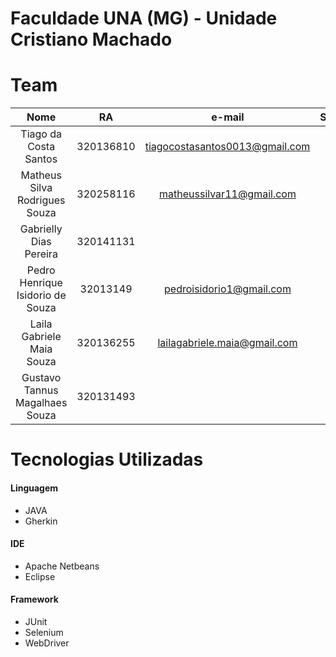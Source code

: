 # Faculdade UNA (MG) - Unidade Cristiano Machado
# Team
| Nome  | RA  |e-mail | SEMESTRE  |
| :------------: | :------------: | :------------: | :------------: |
|Tiago da Costa Santos |	320136810|	tiagocostasantos0013@gmail.com|	4°
|Matheus Silva Rodrigues Souza | 	 320258116| matheussilvar11@gmail.com	   |	 3º
|Gabrielly Dias Pereira |	320141131|	 |	?°
|Pedro Henrique Isidorio de Souza |	32013149|	pedroisidorio1@gmail.com   |	4°
|Laila Gabriele Maia Souza|	320136255|	lailagabriele.maia@gmail.com |	4º
|Gustavo Tannus Magalhaes Souza |	320131493|	 |	?º


# Tecnologias Utilizadas
 

#### Linguagem

- JAVA
- Gherkin


#### IDE

- Apache Netbeans 
-  Eclipse
 

#### Framework

- JUnit 
- Selenium  
- WebDriver
